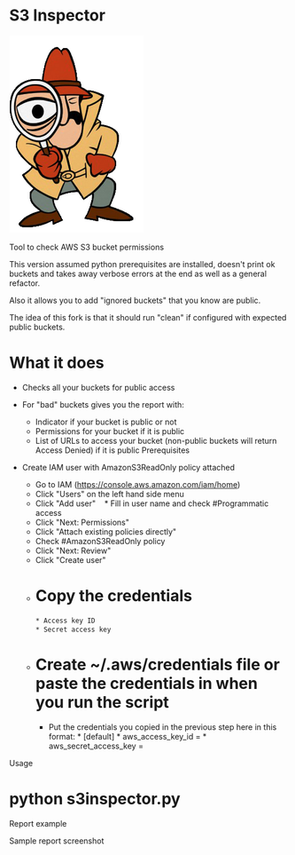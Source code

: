 # S3 Inspector  

   ![logo](https://github.com/dhodwarsanjay/s3_Sec_inspection/blob/master/inspectlogo.png)

Tool to check AWS S3 bucket permissions

This version assumed python prerequisites are installed, doesn't print ok buckets and takes away verbose errors at the end as well as a general refactor.

Also it allows you to add "ignored buckets" that you know are public.

The idea of this fork is that it should run "clean" if configured with expected public buckets.



# What it does

* Checks all your buckets for public access
* For "bad" buckets gives you the report with:
    * Indicator if your bucket is public or not
    * Permissions for your bucket if it is public
    * List of URLs to access your bucket (non-public buckets will return Access Denied) if it is public Prerequisites

* Create IAM user with AmazonS3ReadOnly policy attached
    * Go to IAM (https://console.aws.amazon.com/iam/home)
    * Click "Users" on the left hand side menu
    * Click "Add user"
    * Fill in user name and check #Programmatic access
    * Click "Next: Permissions"
    * Click "Attach existing policies directly"
    * Check #AmazonS3ReadOnly policy
    * Click "Next: Review"
    * Click "Create user"
    * # Copy the credentials
          * Access key ID
          * Secret access key
    
    * # Create ~/.aws/credentials file or paste the credentials in when you run the script 
      * Put the credentials you copied in the previous step here in this format:
            * [default] 
            * aws_access_key_id = <your access key ID goes here>
            * aws_secret_access_key = <your secret_access_key goes here>


Usage

# python s3inspector.py

Report example

Sample report screenshot
